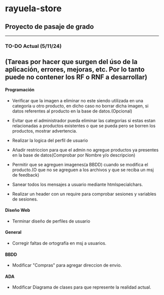 # rayuela-store
## Proyecto de pasaje de grado
-------------------


### TO-DO Actual (5/11/24)
(Tareas por hacer que surgen del úso de la aplicación, errores, mejoras, etc. Por lo tanto puede no contener los RF o RNF a desarrollar)
----------------------

#### Programación

- Verificar que la imagen a eliminar no este siendo utilizada en una categoría u otro producto, en dicho caso no borrar dicha imagen, si datos referentes al producto en la base de datos.(Opcional)

- Evitar que el administrador pueda eliminar las categorias si estas estan relacionadas a productos existentes o que se pueda pero se borren los productos, mostrar advertencia.

- Realizar la logica del perfil de usuario

- Añadir restriccion para que el admin no agregue productos ya presentes en la base de datos(Comprobar por Nombre y/o descripcion)

- Permitir que se agreguen imagenes(a BBDD) cuando se modifica el producto.(O que no se agreguen a los archivos y que se reciba un msj de feedback)

- Sanear todos los mensajes a usuario mediante htmlspecialchars.

- Realizar un header con un require para comprobar sesiones y variables de sesiones.

#### Diseño Web

- Terminar diseño de perfiles de usuario

#### General

- Corregir faltas de ortografía en msj a usuarios.

#### BBDD

- Modificar "Compras" para agregar direccion de envio.

#### ADA

- Modificar Diagrama de clases para que represente la realidad actual.